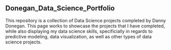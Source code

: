 ## Donegan_Data_Science_Portfolio
This repository is a collection of Data Science projects completed by Danny Donegan. This page works to showcase the projects that I have completed, while also displaying my data science skills, specificially in regards to predictive modeling, data visualization, as well as other types of data science projects.
